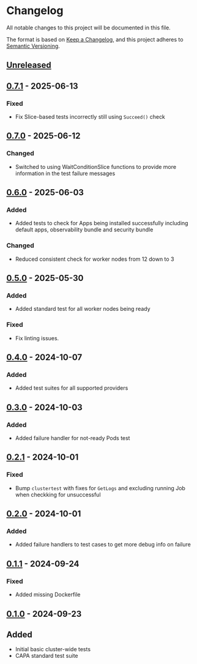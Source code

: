 # Changelog

All notable changes to this project will be documented in this file.

The format is based on [Keep a Changelog](https://keepachangelog.com/en/1.0.0/),
and this project adheres to [Semantic Versioning](https://semver.org/spec/v2.0.0.html).

## [Unreleased]

## [0.7.1] - 2025-06-13

### Fixed

- Fix Slice-based tests incorrectly still using `Succeed()` check

## [0.7.0] - 2025-06-12

### Changed

- Switched to using WaitConditionSlice functions to provide more information in the test failure messages

## [0.6.0] - 2025-06-03

### Added

- Added tests to check for Apps being installed successfully including default apps, observability bundle and security bundle

### Changed

- Reduced consistent check for worker nodes from 12 down to 3

## [0.5.0] - 2025-05-30

### Added

- Added standard test for all worker nodes being ready

### Fixed

- Fix linting issues.

## [0.4.0] - 2024-10-07

### Added

- Added test suites for all supported providers

## [0.3.0] - 2024-10-03

### Added

- Added failure handler for not-ready Pods test

## [0.2.1] - 2024-10-01

### Fixed

- Bump `clustertest` with fixes for `GetLogs` and excluding running Job when checkking for unsuccessful

## [0.2.0] - 2024-10-01

### Added

- Added failure handlers to test cases to get more debug info on failure

## [0.1.1] - 2024-09-24

### Fixed

- Added missing Dockerfile

## [0.1.0] - 2024-09-23

## Added

- Initial basic cluster-wide tests
- CAPA standard test suite

[Unreleased]: https://github.com/giantswarm/management-cluster-test-suites/compare/v0.7.1...HEAD
[0.7.1]: https://github.com/giantswarm/management-cluster-test-suites/compare/v0.7.0...v0.7.1
[0.7.0]: https://github.com/giantswarm/management-cluster-test-suites/compare/v0.6.0...v0.7.0
[0.6.0]: https://github.com/giantswarm/management-cluster-test-suites/compare/v0.5.0...v0.6.0
[0.5.0]: https://github.com/giantswarm/management-cluster-test-suites/compare/v0.4.0...v0.5.0
[0.4.0]: https://github.com/giantswarm/management-cluster-test-suites/compare/v0.3.0...v0.4.0
[0.3.0]: https://github.com/giantswarm/management-cluster-test-suites/compare/v0.2.1...v0.3.0
[0.2.1]: https://github.com/giantswarm/management-cluster-test-suites/compare/v0.2.0...v0.2.1
[0.2.0]: https://github.com/giantswarm/management-cluster-test-suites/compare/v0.1.1...v0.2.0
[0.1.1]: https://github.com/giantswarm/management-cluster-test-suites/compare/v0.1.0...v0.1.1
[0.1.0]: https://github.com/giantswarm/management-cluster-test-suites/releases/tag/v0.1.0
